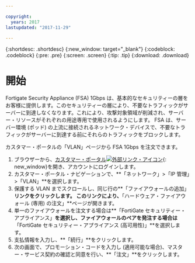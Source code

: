 ```yaml
---

copyright:
  years: 2017
lastupdated: "2017-11-29"

---
```


{:shortdesc: .shortdesc}
{:new_window: target="_blank"}
{:codeblock: .codeblock}
{:pre: .pre}
{:screen: .screen}
{:tip: .tip}
{:download: .download}

# 開始
Fortigate Security Appliance (FSA) 1Gbps は、基本的なセキュリティーの層をお客様に提供します。このセキュリティーの層により、不要なトラフィックがサーバーに到達しなくなります。これにより、攻撃対象領域が削減され、サーバー・リソースがそれぞれの用途専用で使用されるようにします。  FSA は、サーバー環境 (ポッド) の上流に接続されるネットワーク・デバイスで、不要なトラフィックがサーバーに到達する前にそれらのトラフィックをブロックします。  

カスタマー・ポータルの「VLAN」ページから FSA 1Gbps を注文できます。

1. ブラウザーから、[カスタマー・ポータル![外部リンク・アイコン](../../icons/launch-glyph.svg "外部リンク・アイコン")](https://control.softlayer.com/){: new_window}を開き、アカウントにログインします。
2. カスタマー・ポータル・ナビゲーションで、**「ネットワーク」>「IP 管理」>「VLAN」**を選択します。
3. 保護する VLAN までスクロールし、同じ行の**「ファイアウォールの追加」**リンクをクリックします。 このリンクにより、**「ハードウェア・ファイアウォール (専用) の注文」**ページが開きます。
4. 単一のファイアウォールを注文する場合は**「FortiGate セキュリティー・アプライアンス」**を選択し、ファイアウォールのペアを発注する場合は**「FortiGate セキュリティー・アプライアンス (高可用性)」**を選択します。 
5. 支払情報を入力し、**「続行」**をクリックします。
6. 次の画面で、プロモーション・コードを入力し (適用可能な場合)、マスター・サービス契約の確認と同意を行い、**「注文」**をクリックします。
